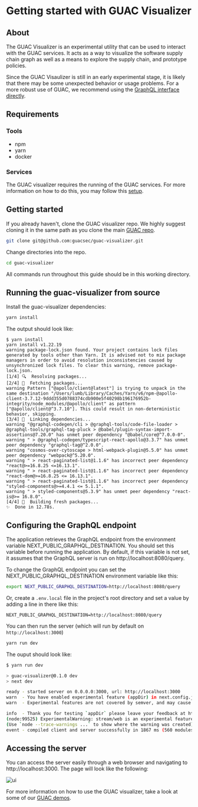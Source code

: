 # Getting started with GUAC Visualizer

## About

The GUAC Visualizer is an experimental utility that can be used to interact with
the GUAC services. It acts as a way to visualize the software supply chain graph
as well as a means to explore the supply chain, and prototype policies.

Since the GUAC Visaulizer is still in an early experimental stage, it is likely
that there may be some unexpected behavior or usage problems. For a more robust
use of GUAC, we recommend using the
[GraphQL interface directly](https://github.com/guacsec/guac/blob/main/demo/GraphQL.md).

## Requirements

### Tools

- npm
- yarn
- docker

### Services

The GUAC visualizer requires the running of the GUAC services. For more
information on how to do this, you may follow this
[setup](https://github.com/guacsec/guac/blob/main/docs/Compose.md).

## Getting started

If you already haven't, clone the GUAC visualizer repo. We highly suggest
cloning it in the same path as you clone the main
[GUAC repo](https://github.com/guacsec/guac).

```bash
git clone git@github.com:guacsec/guac-visualizer.git
```

Change directories into the repo.

```bash
cd guac-visualizer
```

All commands run throughout this guide should be in this working directory.

## Running the guac-visualizer from source

Install the guac-visualizer dependencies:

```bash
yarn install
```

The output should look like:

```
$ yarn install
yarn install v1.22.19
warning package-lock.json found. Your project contains lock files generated by tools other than Yarn. It is advised not to mix package managers in order to avoid resolution inconsistencies caused by unsynchronized lock files. To clear this warning, remove package-lock.json.
[1/4] 🔍  Resolving packages...
[2/4] 🚚  Fetching packages...
warning Pattern ["@apollo/client@latest"] is trying to unpack in the same destination "/Users/lumb/Library/Caches/Yarn/v6/npm-@apollo-client-3.7.12-9ddd355d0788374cdb900e5f40298b196176952b-integrity/node_modules/@apollo/client" as pattern ["@apollo/client@^3.7.10"]. This could result in non-deterministic behavior, skipping.
[3/4] 🔗  Linking dependencies...
warning "@graphql-codegen/cli > @graphql-tools/code-file-loader > @graphql-tools/graphql-tag-pluck > @babel/plugin-syntax-import-assertions@7.20.0" has unmet peer dependency "@babel/core@^7.0.0-0".
warning " > @graphql-codegen/typescript-react-apollo@3.3.7" has unmet peer dependency "graphql-tag@^2.0.0".
warning "cosmos-over-cytoscape > html-webpack-plugin@5.5.0" has unmet peer dependency "webpack@^5.20.0".
warning " > react-paginated-list@1.1.6" has incorrect peer dependency "react@>=16.8.25 <=16.13.1".
warning " > react-paginated-list@1.1.6" has incorrect peer dependency "react-dom@>=16.8.25 <= 16.13.1".
warning " > react-paginated-list@1.1.6" has incorrect peer dependency "styled-components@>=4.4.1 <= 5.1.1".
warning " > styled-components@5.3.9" has unmet peer dependency "react-is@>= 16.8.0".
[4/4] 🔨  Building fresh packages...
✨  Done in 12.78s.
```

## Configuring the GraphQL endpoint

The application retrieves the GraphQL endpoint from the environment variable NEXT_PUBLIC_GRAPHQL_DESTINATION. You should set this variable before running the application. By default, if this variable is not set, it assumes that the GraphQL server is run on http://localhost:8080/query.

To change the GraphQL endpoint you can set the NEXT_PUBLIC_GRAPHQL_DESTINATION environment variable like this:

```bash
export NEXT_PUBLIC_GRAPHQL_DESTINATION=http://localhost:8080/query
```

Or, create a `.env.local` file in the project's root directory and set a value by adding a line in there like this:

```
NEXT_PUBLIC_GRAPHQL_DESTINATION=http://localhost:8080/query
```

You can then run the server (which will run by default on
`http://localhost:3000`)

```bash
yarn run dev
```

The ouput should look like:

```bash
$ yarn run dev

> guac-visualizer@0.1.0 dev
> next dev

ready - started server on 0.0.0.0:3000, url: http://localhost:3000
warn  - You have enabled experimental feature (appDir) in next.config.js.
warn  - Experimental features are not covered by semver, and may cause unexpected or broken application behavior. Use at your own risk.

info  - Thank you for testing `appDir` please leave your feedback at https://nextjs.link/app-feedback
(node:99525) ExperimentalWarning: stream/web is an experimental feature. This feature could change at any time
(Use `node --trace-warnings ...` to show where the warning was created)
event - compiled client and server successfully in 1867 ms (560 modules)
```

## Accessing the server

You can access the server easily through a web browser and navigating to
http://localhost:3000. The page will look like the following:

![ui](https://user-images.githubusercontent.com/3060102/233406051-486f4f88-2779-4abf-9d5f-adb98bf51c3a.png)

For more information on how to use the GUAC visualizer, take a look at some of
our [GUAC demos](https://github.com/guacsec/guac/blob/main/demos/).
